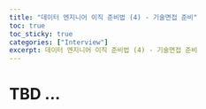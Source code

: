 ```yaml
---
title: "데이터 엔지니어 이직 준비법 (4) - 기술면접 준비"
toc: true
toc_sticky: true
categories: ["Interview"]
excerpt: 데이터 엔지니어 이직 준비법 (4) - 기술면접 준비
---
```


# TBD ...